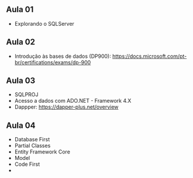 ## Aula 01
- Explorando o SQLServer

## Aula 02
- Introdução às bases de dados (DP900): https://docs.microsoft.com/pt-br/certifications/exams/dp-900

## Aula 03
- SQLPROJ
- Acesso a dados com ADO.NET - Framework 4.X
- Dappper: https://dapper-plus.net/overview

## Aula 04
- Database First
- Partial Classes
- Entity Framework Core
- Model
- Code First
-
